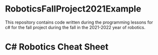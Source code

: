 # RoboticsFallProject2021Example


This repository contains code written during the programming lessons for c# for the fall project during the fall in the 2021-2022 year of robotics.

# C# Robotics Cheat Sheet
